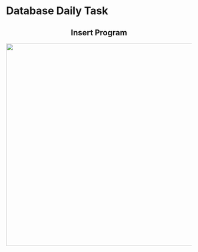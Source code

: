 # Database Daily Task

<h2 align="center"> Insert Program </h2>

<div align="center">
  <img height="550"  src="https://github.com/user-attachments/assets/6a6f9b42-7fc7-46a8-948f-38a58ef40ed0" />
</div>
